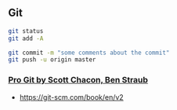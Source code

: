 

## Git

```bash
git status
git add -A

git commit -m "some comments about the commit"
git push -u origin master
```

### [Pro Git by Scott Chacon, Ben Straub](https://git-scm.com/book/en/v2)
- https://git-scm.com/book/en/v2



